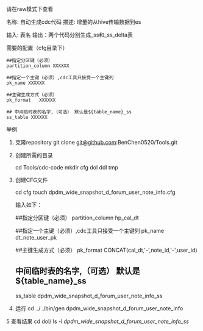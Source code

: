 请在raw模式下查看

名称: 自动生成cdc代码
描述: 增量的从hive传输数据到es

输入: 表名
输出：两个代码分别生成_ss和_ss_delta表


需要的配置（cfg目录下）

    ##指定分区键（必须）
    partition_column XXXXXX
    
    ##指定一个主键（必须）,cdc工具只接受一个主键列
    pk_name XXXXXX
    
    ##主键生成方式（必须）
    pk_format   XXXXXX
    
    ## 中间临时表的名字,（可选） 默认是${table_name}_ss
    ss_table XXXXXX

举例

1. 克隆repository
   git clone git@github.com:BenChen0520/Tools.git

2. 创建所需的目录

   cd Tools/cdc-code
   mkdir cfg dol ddl tmp 

3. 创建CFG文件

    cd cfg
    touch dpdm_wide_snapshot_d_forum_user_note_info.cfg

    输入如下：

    ##指定分区键（必须）
    partition_column hp_cal_dt
    
    ##指定一个主键（必须）,cdc工具只接受一个主键列
    pk_name dt_note_user_pk
    
    ##主键生成方式（必须）
    pk_format   CONCAT(cal_dt,'-',note_id,'-',user_id)
    
    ## 中间临时表的名字,（可选） 默认是${table_name}_ss
    ss_table dpdm_wide_snapshot_d_forum_user_note_info_ss

4. 运行
   cd ../
   ./bin/gen dpdm_wide_snapshot_d_forum_user_note_info

5 查看结果
  cd dol/
  ls -l *dpdm_wide_snapshot_d_forum_user_note_info_ss*



